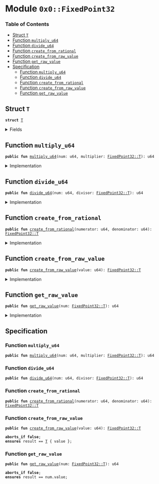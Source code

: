 
<a name="0x0_FixedPoint32"></a>

# Module `0x0::FixedPoint32`

### Table of Contents

-  [Struct `T`](#0x0_FixedPoint32_T)
-  [Function `multiply_u64`](#0x0_FixedPoint32_multiply_u64)
-  [Function `divide_u64`](#0x0_FixedPoint32_divide_u64)
-  [Function `create_from_rational`](#0x0_FixedPoint32_create_from_rational)
-  [Function `create_from_raw_value`](#0x0_FixedPoint32_create_from_raw_value)
-  [Function `get_raw_value`](#0x0_FixedPoint32_get_raw_value)
-  [Specification](#0x0_FixedPoint32_Specification)
    -  [Function `multiply_u64`](#0x0_FixedPoint32_Specification_multiply_u64)
    -  [Function `divide_u64`](#0x0_FixedPoint32_Specification_divide_u64)
    -  [Function `create_from_rational`](#0x0_FixedPoint32_Specification_create_from_rational)
    -  [Function `create_from_raw_value`](#0x0_FixedPoint32_Specification_create_from_raw_value)
    -  [Function `get_raw_value`](#0x0_FixedPoint32_Specification_get_raw_value)



<a name="0x0_FixedPoint32_T"></a>

## Struct `T`



<pre><code><b>struct</b> <a href="#0x0_FixedPoint32_T">T</a>
</code></pre>



<details>
<summary>Fields</summary>


<dl>
<dt>

<code>value: u64</code>
</dt>
<dd>

</dd>
</dl>


</details>

<a name="0x0_FixedPoint32_multiply_u64"></a>

## Function `multiply_u64`



<pre><code><b>public</b> <b>fun</b> <a href="#0x0_FixedPoint32_multiply_u64">multiply_u64</a>(num: u64, multiplier: <a href="#0x0_FixedPoint32_T">FixedPoint32::T</a>): u64
</code></pre>



<details>
<summary>Implementation</summary>


<pre><code><b>public</b> <b>fun</b> <a href="#0x0_FixedPoint32_multiply_u64">multiply_u64</a>(num: u64, multiplier: <a href="#0x0_FixedPoint32_T">T</a>): u64 {
    // The product of two 64 bit values has 128 bits, so perform the
    // multiplication with u128 types and keep the full 128 bit product
    // <b>to</b> avoid losing accuracy.
    <b>let</b> unscaled_product = (num <b>as</b> u128) * (multiplier.value <b>as</b> u128);
    // The unscaled product has 32 fractional bits (from the multiplier)
    // so rescale it by shifting away the low bits.
    <b>let</b> product = unscaled_product &gt;&gt; 32;
    // Convert back <b>to</b> u64. If the multiplier is larger than 1.0,
    // the value may be too large, which will cause the cast <b>to</b> fail
    // with an arithmetic error.
    (product <b>as</b> u64)
}
</code></pre>



</details>

<a name="0x0_FixedPoint32_divide_u64"></a>

## Function `divide_u64`



<pre><code><b>public</b> <b>fun</b> <a href="#0x0_FixedPoint32_divide_u64">divide_u64</a>(num: u64, divisor: <a href="#0x0_FixedPoint32_T">FixedPoint32::T</a>): u64
</code></pre>



<details>
<summary>Implementation</summary>


<pre><code><b>public</b> <b>fun</b> <a href="#0x0_FixedPoint32_divide_u64">divide_u64</a>(num: u64, divisor: <a href="#0x0_FixedPoint32_T">T</a>): u64 {
    // First convert <b>to</b> 128 bits and then shift left <b>to</b>
    // add 32 fractional zero bits <b>to</b> the dividend.
    <b>let</b> scaled_value = (num <b>as</b> u128) &lt;&lt; 32;
    // Divide and convert the quotient <b>to</b> 64 bits. If the divisor is zero,
    // this will fail with a divide-by-zero error.
    <b>let</b> quotient = scaled_value / (divisor.value <b>as</b> u128);
    // Convert back <b>to</b> u64. If the divisor is less than 1.0,
    // the value may be too large, which will cause the cast <b>to</b> fail
    // with an arithmetic error.
    (quotient <b>as</b> u64)
}
</code></pre>



</details>

<a name="0x0_FixedPoint32_create_from_rational"></a>

## Function `create_from_rational`



<pre><code><b>public</b> <b>fun</b> <a href="#0x0_FixedPoint32_create_from_rational">create_from_rational</a>(numerator: u64, denominator: u64): <a href="#0x0_FixedPoint32_T">FixedPoint32::T</a>
</code></pre>



<details>
<summary>Implementation</summary>


<pre><code><b>public</b> <b>fun</b> <a href="#0x0_FixedPoint32_create_from_rational">create_from_rational</a>(numerator: u64, denominator: u64): <a href="#0x0_FixedPoint32_T">T</a> {
    // Scale the numerator <b>to</b> have 64 fractional bits and the denominator
    // <b>to</b> have 32 fractional bits, so that the quotient will have 32
    // fractional bits.
    <b>let</b> scaled_numerator = (numerator <b>as</b> u128) &lt;&lt; 64;
    <b>let</b> scaled_denominator = (denominator <b>as</b> u128) &lt;&lt; 32;
    // If the denominator is zero, this will fail with a divide-by-zero
    // error.
    <b>let</b> quotient = scaled_numerator / scaled_denominator;
    // Check for underflow. Truncating <b>to</b> zero might be the desired result,
    // but <b>if</b> you really want a ratio of zero, it is easy <b>to</b> create that
    // from a raw value.
    Transaction::assert(quotient != 0 || numerator == 0, 16);
    // Return the quotient <b>as</b> a fixed-point number. The cast will fail
    // with an arithmetic error <b>if</b> the number is too large.
    <a href="#0x0_FixedPoint32_T">T</a> { value: (quotient <b>as</b> u64) }
}
</code></pre>



</details>

<a name="0x0_FixedPoint32_create_from_raw_value"></a>

## Function `create_from_raw_value`



<pre><code><b>public</b> <b>fun</b> <a href="#0x0_FixedPoint32_create_from_raw_value">create_from_raw_value</a>(value: u64): <a href="#0x0_FixedPoint32_T">FixedPoint32::T</a>
</code></pre>



<details>
<summary>Implementation</summary>


<pre><code><b>public</b> <b>fun</b> <a href="#0x0_FixedPoint32_create_from_raw_value">create_from_raw_value</a>(value: u64): <a href="#0x0_FixedPoint32_T">T</a> {
    <a href="#0x0_FixedPoint32_T">T</a> { value }
}
</code></pre>



</details>

<a name="0x0_FixedPoint32_get_raw_value"></a>

## Function `get_raw_value`



<pre><code><b>public</b> <b>fun</b> <a href="#0x0_FixedPoint32_get_raw_value">get_raw_value</a>(num: <a href="#0x0_FixedPoint32_T">FixedPoint32::T</a>): u64
</code></pre>



<details>
<summary>Implementation</summary>


<pre><code><b>public</b> <b>fun</b> <a href="#0x0_FixedPoint32_get_raw_value">get_raw_value</a>(num: <a href="#0x0_FixedPoint32_T">T</a>): u64 {
    num.value
}
</code></pre>



</details>

<a name="0x0_FixedPoint32_Specification"></a>

## Specification


<a name="0x0_FixedPoint32_Specification_multiply_u64"></a>

### Function `multiply_u64`


<pre><code><b>public</b> <b>fun</b> <a href="#0x0_FixedPoint32_multiply_u64">multiply_u64</a>(num: u64, multiplier: <a href="#0x0_FixedPoint32_T">FixedPoint32::T</a>): u64
</code></pre>




<a name="0x0_FixedPoint32_Specification_divide_u64"></a>

### Function `divide_u64`


<pre><code><b>public</b> <b>fun</b> <a href="#0x0_FixedPoint32_divide_u64">divide_u64</a>(num: u64, divisor: <a href="#0x0_FixedPoint32_T">FixedPoint32::T</a>): u64
</code></pre>




<a name="0x0_FixedPoint32_Specification_create_from_rational"></a>

### Function `create_from_rational`


<pre><code><b>public</b> <b>fun</b> <a href="#0x0_FixedPoint32_create_from_rational">create_from_rational</a>(numerator: u64, denominator: u64): <a href="#0x0_FixedPoint32_T">FixedPoint32::T</a>
</code></pre>




<a name="0x0_FixedPoint32_Specification_create_from_raw_value"></a>

### Function `create_from_raw_value`


<pre><code><b>public</b> <b>fun</b> <a href="#0x0_FixedPoint32_create_from_raw_value">create_from_raw_value</a>(value: u64): <a href="#0x0_FixedPoint32_T">FixedPoint32::T</a>
</code></pre>




<pre><code><b>aborts_if</b> <b>false</b>;
<b>ensures</b> result == <a href="#0x0_FixedPoint32_T">T</a> { value };
</code></pre>



<a name="0x0_FixedPoint32_Specification_get_raw_value"></a>

### Function `get_raw_value`


<pre><code><b>public</b> <b>fun</b> <a href="#0x0_FixedPoint32_get_raw_value">get_raw_value</a>(num: <a href="#0x0_FixedPoint32_T">FixedPoint32::T</a>): u64
</code></pre>




<pre><code><b>aborts_if</b> <b>false</b>;
<b>ensures</b> result == num.value;
</code></pre>
